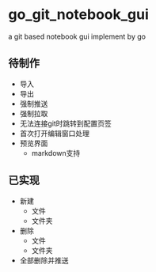 # go_git_notebook_gui

a git based notebook gui implement by go

## 待制作

- 导入
- 导出
- 强制推送
- 强制拉取
- 无法连接git时跳转到配置页签
- 首次打开编辑窗口处理
- 预览界面
	- markdown支持

## 已实现

- 新建
	- 文件
	- 文件夹
- 删除
	- 文件
	- 文件夹
- 全部删除并推送
